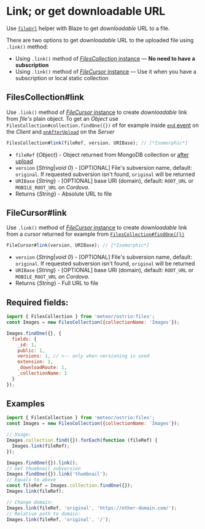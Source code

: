 # Link; or get downloadable URL

Use [`fileUrl`](https://github.com/veliovgroup/Meteor-Files/blob/master/docs/template-helper.md) helper with Blaze to get *downloadable* URL to a file.

There are two options to get *downloadable* URL to the uploaded file using `.link()` method:

- Using `.link()` method of [*FilesCollection* instance](https://github.com/veliovgroup/Meteor-Files/blob/master/docs/constructor.md) — __No need to have a subscription__
- Using `.link()` method of [*FileCursor* instance](https://github.com/veliovgroup/Meteor-Files/blob/master/docs/FileCursor.md) — Use it when you have a subscription or local static collection

## FilesCollection#link

Use `.link()` method of [*FileCursor* instance](https://github.com/veliovgroup/Meteor-Files/blob/master/docs/FileCursor.md) to create *downloadable* link from *file's* plain object. To get an *Object* use `FilesCollection#collection.findOne({})` of for example inside [`end` event](https://github.com/veliovgroup/Meteor-Files/blob/master/docs/insert.md) on the *Client* and [`onAfterUpload`](https://github.com/veliovgroup/Meteor-Files/blob/master/docs/constructor.md) on the *Server*

```js
FilesCollection#link(fileRef, version, URIBase); // [*Isomorphic*]
```

- `fileRef` {*Object*} - Object returned from MongoDB collection or [after upload](https://github.com/veliovgroup/meteor-files-website/blob/master/imports/client/upload/upload-form.js#L85)
- `version` {*String*|*void 0*} - [OPTIONAL] File's subversion name, default: `original`. If requested subversion isn't found, `original` will be returned
- `URIBase` {*String*} - [OPTIONAL] base URI (domain), default: `ROOT_URL` or `MOBILE_ROOT_URL` on *Cordova*.
- Returns {*String*} - Absolute URL to file

## FileCursor#link

Use `.link()` method of [*FileCursor* instance](https://github.com/veliovgroup/Meteor-Files/blob/master/docs/FileCursor.md) to create *downloadable* link from a cursor returned for example from [`FilesCollection#findOne({})`](https://github.com/veliovgroup/Meteor-Files/blob/master/docs/findOne.md)

```js
FileCursor#link(version, URIBase); // [*Isomorphic*]
```

- `version` {*String*|*void 0*} - [OPTIONAL] File's subversion name, default: `original`. If requested subversion isn't found, `original` will be returned
- `URIBase` {*String*} - [OPTIONAL] base URI (domain), default: `ROOT_URL` or `MOBILE_ROOT_URL` on *Cordova*.
- Returns {*String*} - Full URL to file

## Required fields:

```js
import { FilesCollection } from 'meteor/ostrio:files';
const Images = new FilesCollection({collectionName: 'Images'});

Images.findOne({}, {
  fields: {
    _id: 1,
    public: 1,
    versions: 1, // <-- only when versioning is used
    extension: 1,
    _downloadRoute: 1,
    _collectionName: 1
  }
});
```

## Examples

```js
import { FilesCollection } from 'meteor/ostrio:files';
const Images = new FilesCollection({collectionName: 'Images'});

// Usage:
Images.collection.find({}).forEach(function (fileRef) {
  Images.link(fileRef);
});

Images.findOne({}).link();
// Get thumbnail subversion
Images.findOne({}).link('thumbnail');
// Equals to above
const fileRef = Images.collection.findOne({});
Images.link(fileRef);

// Change domain:
Images.link(fileRef, 'original', 'https://other-domain.com/');
// Relative path to domain:
Images.link(fileRef, 'original', '/');
```
